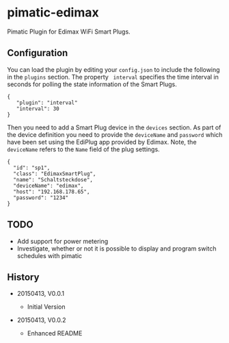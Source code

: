 pimatic-edimax
=================

Pimatic Plugin for Edimax WiFi Smart Plugs.

Configuration
-------------

You can load the plugin by editing your `config.json` to include the following in the `plugins` section. The property `
interval` specifies the time interval in seconds for polling the state information of the Smart Plugs.   

    { 
       "plugin": "interval"
       "interval": 30
    }
    
Then you need to add a Smart Plug device in the `devices` section. As part of the device definition you need to provide 
the `deviceName` and `password` which have been set using the EdiPlug app provided by Edimax.
Note, the `deviceName` refers to the `Name` field of the plug settings.

    {
      "id": "sp1",
      "class": "EdimaxSmartPlug",
      "name": "Schaltsteckdose",
      "deviceName": "edimax",
      "host": "192.168.178.65",
      "password": "1234"
    }   
    
TODO
----

* Add support for power metering
* Investigate, whether or not it is possible to display and program switch schedules with pimatic

History
-------

* 20150413, V0.0.1
    * Initial Version
    
* 20150413, V0.0.2
    * Enhanced README